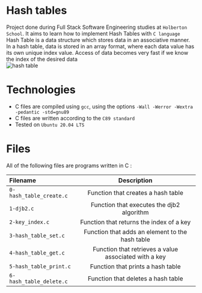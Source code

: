 # Hash tables
Project done during Full Stack Software Engineering studies at `Holberton School`. It aims to learn how to implement Hash Tables with `C language`<br>
Hash Table is a data structure which stores data in an associative manner. In a hash table, data is stored in an array format, where each data value has its own unique index value. Access of data becomes very fast if we know the index of the desired data<br>
![hash table](https://www.google.com/url?sa=i&url=https%3A%2F%2Fbrilliant.org%2Fwiki%2Fhash-tables%2F&psig=AOvVaw0ZSqMzW5yQNMfGO0EJDGTq&ust=1681565423701000&source=images&cd=vfe&ved=0CBEQjRxqFwoTCOisn8C9qf4CFQAAAAAdAAAAABAX)

# Technologies
- C files are compiled using `gcc`, using the options `-Wall -Werror -Wextra -pedantic -std=gnu89`
- C files are written according to the `C89 standard`
- Tested on `Ubuntu 20.04 LTS`

# Files
All of the following files are programs written in C :

|**Filename**|**Description**|
|:-------|:---------:|
|`0-hash_table_create.c`|Function that creates a hash table|
|`1-djb2.c`|Function that executes the djb2 algorithm|
|`2-key_index.c`|Function that returns the index of a key|
|`3-hash_table_set.c`|Function that adds an element to the hash table|
|`4-hash_table_get.c`|Function that retrieves a value associated with a key|
|`5-hash_table_print.c`|Function that prints a hash table|
|`6-hash_table_delete.c`|Function that deletes a hash table|
